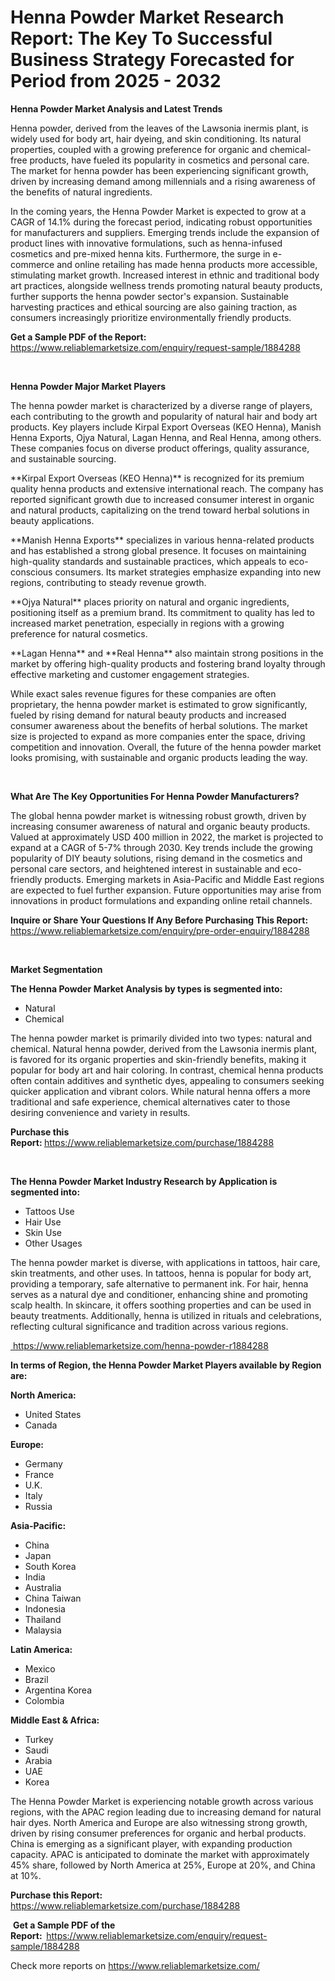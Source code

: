 <p><h1>Henna Powder Market Research Report: The Key To Successful Business Strategy Forecasted for Period from 2025 - 2032</h1></p><p><strong>Henna Powder Market Analysis and Latest Trends</strong></p>
<p><p>Henna powder, derived from the leaves of the Lawsonia inermis plant, is widely used for body art, hair dyeing, and skin conditioning. Its natural properties, coupled with a growing preference for organic and chemical-free products, have fueled its popularity in cosmetics and personal care. The market for henna powder has been experiencing significant growth, driven by increasing demand among millennials and a rising awareness of the benefits of natural ingredients.</p><p>In the coming years, the Henna Powder Market is expected to grow at a CAGR of 14.1% during the forecast period, indicating robust opportunities for manufacturers and suppliers. Emerging trends include the expansion of product lines with innovative formulations, such as henna-infused cosmetics and pre-mixed henna kits. Furthermore, the surge in e-commerce and online retailing has made henna products more accessible, stimulating market growth. Increased interest in ethnic and traditional body art practices, alongside wellness trends promoting natural beauty products, further supports the henna powder sector's expansion. Sustainable harvesting practices and ethical sourcing are also gaining traction, as consumers increasingly prioritize environmentally friendly products.</p></p>
<p><strong>Get a Sample PDF of the Report:&nbsp;</strong> <a href="https://www.reliablemarketsize.com/enquiry/request-sample/1884288?utm_campaign=2475&utm_medium=2&utm_source=Github&utm_content=ia&utm_term=01042025&utm_id=henna-powder">https://www.reliablemarketsize.com/enquiry/request-sample/1884288</a></p>
<p>&nbsp;</p>
<p><strong>Henna Powder Major Market Players</strong></p>
<p><p>The henna powder market is characterized by a diverse range of players, each contributing to the growth and popularity of natural hair and body art products. Key players include Kirpal Export Overseas (KEO Henna), Manish Henna Exports, Ojya Natural, Lagan Henna, and Real Henna, among others. These companies focus on diverse product offerings, quality assurance, and sustainable sourcing.</p><p>**Kirpal Export Overseas (KEO Henna)** is recognized for its premium quality henna products and extensive international reach. The company has reported significant growth due to increased consumer interest in organic and natural products, capitalizing on the trend toward herbal solutions in beauty applications.</p><p>**Manish Henna Exports** specializes in various henna-related products and has established a strong global presence. It focuses on maintaining high-quality standards and sustainable practices, which appeals to eco-conscious consumers. Its market strategies emphasize expanding into new regions, contributing to steady revenue growth.</p><p>**Ojya Natural** places priority on natural and organic ingredients, positioning itself as a premium brand. Its commitment to quality has led to increased market penetration, especially in regions with a growing preference for natural cosmetics.</p><p>**Lagan Henna** and **Real Henna** also maintain strong positions in the market by offering high-quality products and fostering brand loyalty through effective marketing and customer engagement strategies.</p><p>While exact sales revenue figures for these companies are often proprietary, the henna powder market is estimated to grow significantly, fueled by rising demand for natural beauty products and increased consumer awareness about the benefits of herbal solutions. The market size is projected to expand as more companies enter the space, driving competition and innovation. Overall, the future of the henna powder market looks promising, with sustainable and organic products leading the way.</p></p>
<p>&nbsp;</p>
<p><strong>What Are The Key Opportunities For Henna Powder Manufacturers?</strong></p>
<p><p>The global henna powder market is witnessing robust growth, driven by increasing consumer awareness of natural and organic beauty products. Valued at approximately USD 400 million in 2022, the market is projected to expand at a CAGR of 5-7% through 2030. Key trends include the growing popularity of DIY beauty solutions, rising demand in the cosmetics and personal care sectors, and heightened interest in sustainable and eco-friendly products. Emerging markets in Asia-Pacific and Middle East regions are expected to fuel further expansion. Future opportunities may arise from innovations in product formulations and expanding online retail channels.</p></p>
<p><strong>Inquire or Share Your Questions If Any Before Purchasing This Report:</strong> <a href="https://www.reliablemarketsize.com/enquiry/pre-order-enquiry/1884288?utm_campaign=2475&utm_medium=2&utm_source=Github&utm_content=ia&utm_term=01042025&utm_id=henna-powder">https://www.reliablemarketsize.com/enquiry/pre-order-enquiry/1884288</a></p>
<p>&nbsp;</p>
<p><strong>Market Segmentation</strong></p>
<p><strong>The Henna Powder Market Analysis by types is segmented into:</strong></p>
<p><ul><li>Natural</li><li>Chemical</li></ul></p>
<p><p>The henna powder market is primarily divided into two types: natural and chemical. Natural henna powder, derived from the Lawsonia inermis plant, is favored for its organic properties and skin-friendly benefits, making it popular for body art and hair coloring. In contrast, chemical henna products often contain additives and synthetic dyes, appealing to consumers seeking quicker application and vibrant colors. While natural henna offers a more traditional and safe experience, chemical alternatives cater to those desiring convenience and variety in results.</p></p>
<p><strong>Purchase this Report:&nbsp;</strong><a href="https://www.reliablemarketsize.com/purchase/1884288?utm_campaign=2475&utm_medium=2&utm_source=Github&utm_content=ia&utm_term=01042025&utm_id=henna-powder">https://www.reliablemarketsize.com/purchase/1884288</a></p>
<p>&nbsp;</p>
<p><strong>The Henna Powder Market Industry Research by Application is segmented into:</strong></p>
<p><ul><li>Tattoos Use</li><li>Hair Use</li><li>Skin Use</li><li>Other Usages</li></ul></p>
<p><p>The henna powder market is diverse, with applications in tattoos, hair care, skin treatments, and other uses. In tattoos, henna is popular for body art, providing a temporary, safe alternative to permanent ink. For hair, henna serves as a natural dye and conditioner, enhancing shine and promoting scalp health. In skincare, it offers soothing properties and can be used in beauty treatments. Additionally, henna is utilized in rituals and celebrations, reflecting cultural significance and tradition across various regions.</p></p>
<p><a href="https://www.reliablemarketsize.com/henna-powder-r1884288?utm_campaign=2475&utm_medium=2&utm_source=Github&utm_content=ia&utm_term=01042025&utm_id=henna-powder">&nbsp;https://www.reliablemarketsize.com/henna-powder-r1884288</a></p>
<p><strong>In terms of Region, the Henna Powder Market Players available by Region are:</strong></p>
<p>
    <p> <strong> North America: </strong>
        <ul>
            <li>United States</li>
            <li>Canada</li>
        </ul>
        </p> 
    <p> <strong> Europe: </strong>
        <ul>
            <li>Germany</li>
            <li>France</li>
            <li>U.K.</li>
            <li>Italy</li>
            <li>Russia</li>
        </ul>
        </p> 
    <p> <strong> Asia-Pacific: </strong>
        <ul>
            <li>China</li>
            <li>Japan</li>
            <li>South Korea</li>
            <li>India</li>
            <li>Australia</li>
            <li>China Taiwan</li>
            <li>Indonesia</li>
            <li>Thailand</li>
            <li>Malaysia</li>
        </ul>
        </p> 
    <p> <strong> Latin America: </strong>
        <ul>
            <li>Mexico</li>
            <li>Brazil</li>
            <li>Argentina Korea</li>
            <li>Colombia</li>
        </ul>
        </p> 
    <p> <strong> Middle East & Africa: </strong>
        <ul>
            <li>Turkey</li>
            <li>Saudi</li>
            <li>Arabia</li>
            <li>UAE</li>
            <li>Korea</li>
        </ul>
    </p>
    </p>
<p><p>The Henna Powder Market is experiencing notable growth across various regions, with the APAC region leading due to increasing demand for natural hair dyes. North America and Europe are also witnessing strong growth, driven by rising consumer preferences for organic and herbal products. China is emerging as a significant player, with expanding production capacity. APAC is anticipated to dominate the market with approximately 45% share, followed by North America at 25%, Europe at 20%, and China at 10%.</p></p>
<p><strong>Purchase this Report: </strong><a href="https://www.reliablemarketsize.com/purchase/1884288?utm_campaign=2475&utm_medium=2&utm_source=Github&utm_content=ia&utm_term=01042025&utm_id=henna-powder">https://www.reliablemarketsize.com/purchase/1884288</a></p>
<p>&nbsp;<strong>Get a Sample PDF of the Report:&nbsp;&nbsp;</strong><a href="https://www.reliablemarketsize.com/enquiry/request-sample/1884288?utm_campaign=2475&utm_medium=2&utm_source=Github&utm_content=ia&utm_term=01042025&utm_id=henna-powder">https://www.reliablemarketsize.com/enquiry/request-sample/1884288</a></p>
<p><strong></strong></p>
<p>Check more reports on <a href="https://www.reliablemarketsize.com/?utm_campaign=2475&utm_medium=2&utm_source=Github&utm_content=ia&utm_term=01042025&utm_id=henna-powder">https://www.reliablemarketsize.com/</a></p>